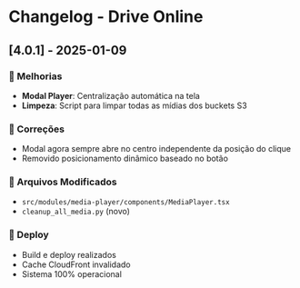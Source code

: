 # Changelog - Drive Online

## [4.0.1] - 2025-01-09

### 🎯 Melhorias
- **Modal Player**: Centralização automática na tela
- **Limpeza**: Script para limpar todas as mídias dos buckets S3

### 🔧 Correções
- Modal agora sempre abre no centro independente da posição do clique
- Removido posicionamento dinâmico baseado no botão

### 📁 Arquivos Modificados
- `src/modules/media-player/components/MediaPlayer.tsx`
- `cleanup_all_media.py` (novo)

### 🚀 Deploy
- Build e deploy realizados
- Cache CloudFront invalidado
- Sistema 100% operacional